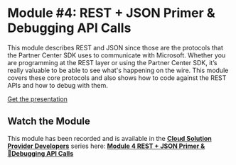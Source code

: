 # Module #4: REST + JSON Primer & Debugging API Calls

This module describes REST and JSON since those are the protocols that the Partner Center SDK uses to communicate with Microsoft. Whether you are programming at the REST layer or using the Partner Center SDK, it’s really valuable to be able to see what's happening on the wire. This module covers these core protocols and also shows how to code against the REST APIs and how to debug with them.

[Get the presentation](mod-04-rest.pptx)

## Watch the Module

This module has been recorded and is available in the **[Cloud Solution Provider Developers](https://channel9.msdn.com/Series/cspdev)** series here: **[Module 4 REST + JSON Primer & Debugging API Calls](https://channel9.msdn.com/Series/cspdev/Module-4-REST--JSON-Primer--Debugging-API-Calls)**